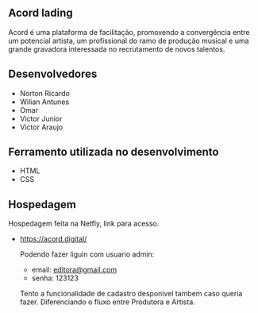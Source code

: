 ## Acord lading

Acord é uma plataforma de facilitação, promovendo a convergência entre um potencial artista, um profissional do ramo de produção musical e uma grande gravadora interessada no recrutamento de novos talentos.

## Desenvolvedores

* Norton Ricardo
* Wilian Antunes
* Omar
* Victor Junior 
* Victor Araujo 

## Ferramento utilizada no desenvolvimento

* HTML
* CSS

## Hospedagem 

Hospedagem feita na Netfly, link para acesso.
 
 - https://acord.digital/
 
   Podendo fazer liguin com usuario admin:
    - email: editora@gmail.com
    - senha: 123123
    
    Tento a funcionalidade de cadastro desponivel tambem caso queria fazer. Diferenciando o fluxo entre Produtora e Artista.
